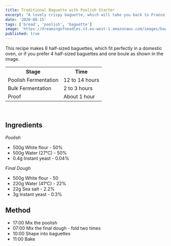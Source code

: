 ```yaml
---
title: Traditional Baguette with Poolish Starter
excerpt: "A lovely crispy baguette, which will take you back to France as soon as you hear the crunch of the crust under your knife. "
date: '2020-08-15'
tags: ['bread', 'poolish', 'baguette']
image: 'https://dreamingofnoodles.s3.eu-west-1.amazonaws.com/images/baguette-with-poolish.jpeg'
published: true
---
```


This recipe makes 8 half-sized baguettes, which fit perfectly in a domestic oven, or if you prefer 4 half-sized baguettes and one boule as shown in the image.

<table>
    <tr>
        <th>
            Stage
        </th>
        <th>
            Time
        </th>
    </tr>
    <tr>
        <td>
            Poolish Fermentation
        </td>
        <td>
            12 to 14 hours
        </td>
    </tr>
    <tr>
        <td>
            Bulk Fermentation
        </td>
        <td>
            2 to 3 hours
        </td>
    </tr>
    <tr>
        <td>
            Proof
        </td>
        <td>
            About 1 hour
        </td>
    </tr>
</table>
<br />

## Ingredients

_Poolish_

- 500g White flour - 50%
- 500g Water (27℃) - 50%
- 0.4g Instant yeast - 0.04%

_Final Dough_

- 500g White flour - 50
- 220g Water (41℃) - 22%
- 22g Sea salt - 2.2%
- 3g Instant yeast - 0.3%

## Method 

- 17:00 Mix the poolish
- 07:00 Mix the final dough - fold two times
- 10:00 Shape into baguettes
- 11:00 Bake